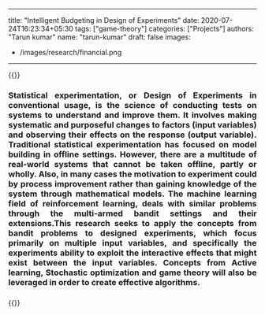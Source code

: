 

---
title: "Intelligent Budgeting in Design of Experiments"
date: 2020-07-24T16:23:34+05:30
tags: ["game-theory"]
categories: ["Projects"]
authors: "Tarun kumar"
name: "tarun-kumar"
draft: false
images:
  - /images/research/financial.png

---

{{<rawhtml>}} 
<div align="justify">
<h3>
	Statistical experimentation, or Design of Experiments in conventional usage, is the science of conducting tests on systems to understand and improve them. It involves making systematic and purposeful changes to factors (input variables) and observing their effects on the response (output variable). Traditional statistical experimentation has focused on model building in offline settings. However, there are a multitude of real-world systems that cannot be taken offline, partly or wholly. Also, in many cases the motivation to experiment could by process improvement rather than gaining knowledge of the system through mathematical models. The machine learning field of reinforcement learning, deals with similar problems through the multi-armed bandit settings and their extensions.This research seeks to apply the concepts from bandit problems to designed experiments, which focus primarily on multiple input variables, and specifically the experiments ability to exploit the interactive effects that might exist between the input variables. Concepts from Active learning, Stochastic optimization and game theory will also be leveraged in order to create effective algorithms.
<h3>
</div>
{{</rawhtml>}}
